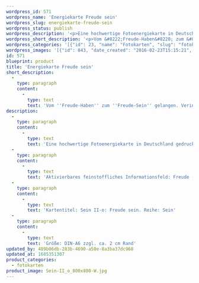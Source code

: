 ```yaml
---
wordpress_id: 571
wordpress_name: 'Energiekarte Freude sein'
wordpress_slug: energiekarte-freude-sein
wordpress_status: publish
wordpress_description: '<p>Eine hochwertige Fotoenergiekarte in Deutschland gedruckt und in Handarbeit laminiert.  Sie ist in Postkartengröße (DIN-A6) gut zu transportieren und kann auch auf den Körper aufgelegt werden.</p><p>Aktivierbares feinstoffliches Informationsfeld: Freude - Sein - Hilfe - Vollständigkeit - Individualität - Menschenbild: Vom "Freude-Haben" zum "Freude-Sein" gelangen. Verinnerlichung und Ausdruck von dem, was Freude für den einzelnen Menschen ist (wie sich Freude für ihn stimmig entfaltet und ausdrückt). Freude als zu mir selbst gehörend erleben. Das Bewusstsein über die eigene Freude und wie sie sich anfühlt, sich ausdrückt erweitern. Dieses Bewusstsein in tägliches Denken, Fühlen und Handeln umsetzen.</p><p>Kartentitel: Sein II-o: Freude sein. Reihe: Sein</p><p>Größe: DIN-A6 zzgl. ca. 2 cm Rand<br />Andere Formate sind individuell für Sie innerhalb weniger Tage herstellbar. Bitte kontaktieren Sie uns hierfür unter <a href="mailto:info@elvedenverlag.de">info@elvedenverlag.de</a>.</p><p><a href="https://my.feenbaum.de/anwendung-energiebilder-foto-laminiert/">Anwendungshinweise</a>      <a href="https://my.feenbaum.de/produktinformationen-fotokarten/">Produktinformationen</a></p>'
wordpress_short_description: '<p>Vom &#8222;Freude-Haben&#8220; zum &#8222;Freude-Sein&#8220; gelangen. Verinnerlichung und Ausdruck von dem, was Freude für den einzelnen Menschen ist (wie sich Freude für ihn stimmig entfaltet und ausdrückt)</p>'
wordpress_categories: '[{"id": 23, "name": "Fotokarten", "slug": "fotokarten"}]'
wordpress_images: '[{"id": 843, "date_created": "2016-02-23T15:15:21", "date_created_gmt": "2016-02-23T13:15:21", "date_modified": "2016-02-23T15:15:21", "date_modified_gmt": "2016-02-23T13:15:21", "src": "https://my.feenbaum.de/wp-content/uploads/2016/02/Sein-II_o_800x800-W.jpg", "name": "Sein-II_o_800x800-W", "alt": ""}]'
id: 571
blueprint: product
title: 'Energiekarte Freude sein'
short_description:
  -
    type: paragraph
    content:
      -
        type: text
        text: 'Vom ''Freude-Haben'' zum ''Freude-Sein'' gelangen. Verinnerlichung und Ausdruck von dem, was Freude für den einzelnen Menschen ist (wie sich Freude für ihn stimmig entfaltet und ausdrückt)'
description:
  -
    type: paragraph
    content:
      -
        type: text
        text: 'Eine hochwertige Fotoenergiekarte in Deutschland gedruckt und in Handarbeit laminiert.  Sie ist in Postkartengröße (DIN-A6) gut zu transportieren und kann auch auf den Körper aufgelegt werden.'
  -
    type: paragraph
    content:
      -
        type: text
        text: 'Aktivierbares feinstoffliches Informationsfeld: Freude - Sein - Hilfe - Vollständigkeit - Individualität - Menschenbild: Vom "Freude-Haben" zum "Freude-Sein" gelangen. Verinnerlichung und Ausdruck von dem, was Freude für den einzelnen Menschen ist (wie sich Freude für ihn stimmig entfaltet und ausdrückt). Freude als zu mir selbst gehörend erleben. Das Bewusstsein über die eigene Freude und wie sie sich anfühlt, sich ausdrückt erweitern. Dieses Bewusstsein in tägliches Denken, Fühlen und Handeln umsetzen.'
  -
    type: paragraph
    content:
      -
        type: text
        text: 'Kartentitel: Sein II-o: Freude sein. Reihe: Sein'
  -
    type: paragraph
    content:
      -
        type: text
        text: 'Größe: DIN-A6 zzgl. ca. 2 cm Rand'
updated_by: 489b06db-283b-4690-a50e-8a3ba37dc968
updated_at: 1685351307
product_categories:
  - fotokarten
product_image: Sein-II_o_800x800-W.jpg
---
```

